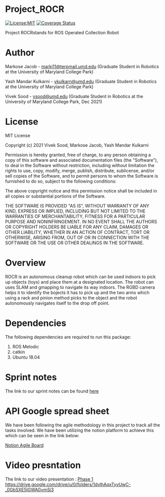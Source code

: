# Project_ROCR
[![License:MIT](https://img.shields.io/badge/License-MIT-green.svg)](https://github.com/viveksood97/Project_ROCR/LICENSE)
[![Coverage Status](https://coveralls.io/repos/github/markosej11/Project_ROCR/badge.svg?branch=main)](https://coveralls.io/github/markosej11/Project_ROCR?branch=main)


Project ROCRstands for ROS Operated Collection Robot

# Author
Markose Jacob - markj11@terpmail.umd.edu (Graduate Student in Robotics at the University of Maryland College Park)

Yash Mandar Kulkarni - ykulkarn@umd.edu (Graduate Student in Robotics at the University of Maryland College Park)

Vivek Sood - vsood@umd.edu (Graduate Student in Robotics at the University of Maryland College Park, Dec 2021)

# License 
MIT License

Copyright (c) 2021 Vivek Sood, Markose Jacob, Yash Mandar Kulkarni

Permission is hereby granted, free of charge, to any person obtaining a copy of this software and associated documentation files (the "Software"), to deal in the Software without restriction, including without limitation the rights to use, copy, modify, merge, publish, distribute, sublicense, and/or sell copies of the Software, and to permit persons to whom the Software is furnished to do so, subject to the following conditions:

The above copyright notice and this permission notice shall be included in all copies or substantial portions of the Software.

THE SOFTWARE IS PROVIDED "AS IS", WITHOUT WARRANTY OF ANY KIND, EXPRESS OR IMPLIED, INCLUDING BUT NOT LIMITED TO THE WARRANTIES OF MERCHANTABILITY, FITNESS FOR A PARTICULAR PURPOSE AND NONINFRINGEMENT. IN NO EVENT SHALL THE AUTHORS OR COPYRIGHT HOLDERS BE LIABLE FOR ANY CLAIM, DAMAGES OR OTHER LIABILITY, WHETHER IN AN ACTION OF CONTRACT, TORT OR OTHERWISE, ARISING FROM, OUT OF OR IN CONNECTION WITH THE SOFTWARE OR THE USE OR OTHER DEALINGS IN THE SOFTWARE.

# Overview

ROCR is an autonomous cleanup robot which can be used indoors to pick up objects (toys) and place them at a designated location. The robot can uses SLAM and gmapping to navigate its way indoors. The RGBD camera helps it to identify the bojects it has to pick up and the two arms which using a rack and pinion method picks to the object and the robot autonomously navigates itself to the drop off point.

# Dependencies
The following dependencies are required to run this package:

1. ROS Melodic
2. catkin 
3. Ubuntu 18.04 

# Sprint notes 
The link to our sprint notes can be found [here](https://docs.google.com/document/d/1bqV_HCkFut4tG7U7UBhUveYOTpLC3wL2CKf_Kpq-iWs/edit)

# API Google spread sheet
We have been following the agile methodology in this project to track all the tasks involved. We have been utilizing the notion platform to achieve this which can be seen in the link below:

[Notion Agile Board](https://docs.google.com/spreadsheets/d/15Pr1158XUufMSIfwu-V3ih1gd9oGYmvFHCGcRDBxyUs/edit#gid=0)

# Video presntation
The link to our video presentation : [Phase 1](https://drive.google.com/drive/u/0/folders/1dvlhAqxTyvUwC-_0GbSXE5IGWAGvmSi3)
https://drive.google.com/drive/u/0/folders/1dvlhAqxTyvUwC-_0GbSXE5IGWAGvmSi3
